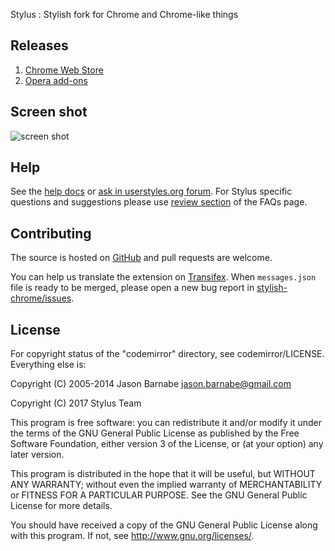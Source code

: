 Stylus : Stylish fork for Chrome and Chrome-like things

## Releases

1. [Chrome Web Store](https://chrome.google.com/webstore/detail/stylus/clngdbkpkpeebahjckkjfobafhncgmne)
2. [Opera add-ons](https://addons.opera.com/extensions/details/stylus/)

## Screen shot

![screen shot](https://cloud.githubusercontent.com/assets/11704051/24002324/aefd19fe-0a75-11e7-8160-d8731d2a6d03.png)

## Help

See the [help docs](http://userstyles.org/help/stylish_chrome) or [ask in userstyles.org forum](https://forum.userstyles.org). For Stylus specific questions and suggestions please use [review section](http://add0n.com/stylus.html#reviews) of the FAQs page.

## Contributing

The source is hosted on [GitHub](https://github.com/schomery/stylish-chrome) and pull requests are welcome.

You can help us translate the extension on [Transifex](https://www.transifex.com/github-7/Stylus). When `messages.json` file is ready to be merged, please open a new bug report in [stylish-chrome/issues](https://github.com/schomery/stylish-chrome/issues).

## License

For copyright status of the "codemirror" directory, see codemirror/LICENSE. Everything else is:

Copyright (C) 2005-2014 Jason Barnabe <jason.barnabe@gmail.com>

Copyright (C) 2017 Stylus Team

This program is free software: you can redistribute it and/or modify
it under the terms of the GNU General Public License as published by
the Free Software Foundation, either version 3 of the License, or
(at your option) any later version.

This program is distributed in the hope that it will be useful,
but WITHOUT ANY WARRANTY; without even the implied warranty of
MERCHANTABILITY or FITNESS FOR A PARTICULAR PURPOSE.  See the
GNU General Public License for more details.

You should have received a copy of the GNU General Public License
along with this program.  If not, see <http://www.gnu.org/licenses/>.
